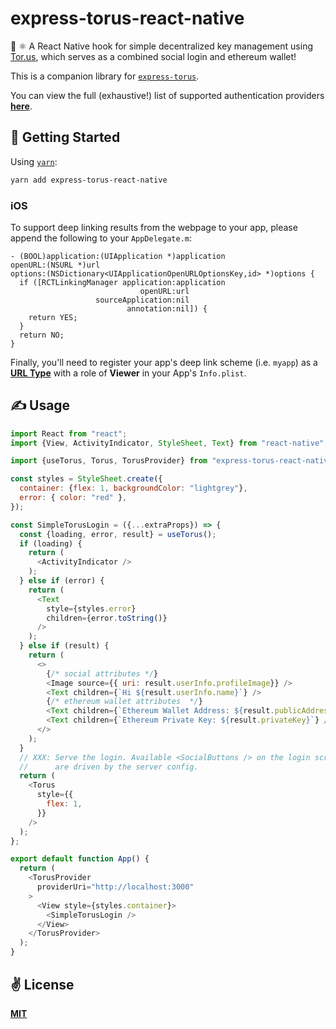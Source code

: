 # express-torus-react-native
🔐 ⚛️  A React Native hook for simple decentralized key management using [Tor.us](https://tor.us/), which serves as a combined social login and ethereum wallet!

This is a companion library for [`express-torus`](https://github.com/cawfree/express-torus).

You can view the full (exhaustive!) list of supported authentication providers [**here**](https://github.com/torusresearch/torus-direct-web-sdk/blob/9d024825ce1fad8cb31e7878ad6b85ba6d6025b4/examples/vue-app/src/App.vue#L24).

## 🚀 Getting Started

Using [`yarn`](https://yarnpkg.com):

```bash
yarn add express-torus-react-native
```

### iOS
To support deep linking results from the webpage to your app, please append the following to your `AppDelegate.m`:

```objc
- (BOOL)application:(UIApplication *)application
openURL:(NSURL *)url
options:(NSDictionary<UIApplicationOpenURLOptionsKey,id> *)options {
  if ([RCTLinkingManager application:application
                             openURL:url
                   sourceApplication:nil
                          annotation:nil]) {
    return YES;
  }
  return NO;
}
```

Finally, you'll need to register your app's deep link scheme (i.e. `myapp`) as a [**URL Type**](https://developer.apple.com/documentation/uikit/inter-process_communication/allowing_apps_and_websites_to_link_to_your_content/defining_a_custom_url_scheme_for_your_app) with a role of **Viewer** in your App's `Info.plist`.

## ✍️ Usage

```javascript
import React from "react";
import {View, ActivityIndicator, StyleSheet, Text} from "react-native";

import {useTorus, Torus, TorusProvider} from "express-torus-react-native";

const styles = StyleSheet.create({
  container: {flex: 1, backgroundColor: "lightgrey"},
  error: { color: "red" },
});

const SimpleTorusLogin = ({...extraProps}) => {
  const {loading, error, result} = useTorus();
  if (loading) {
    return (
      <ActivityIndicator />
    );
  } else if (error) {
    return (
      <Text
        style={styles.error}
        children={error.toString()}
      />
    );
  } else if (result) {
    return (
      <>
        {/* social attributes */}
        <Image source={{ uri: result.userInfo.profileImage}} />
        <Text children={`Hi ${result.userInfo.name}`} />
        {/* ethereum wallet attributes  */}
        <Text children={`Ethereum Wallet Address: ${result.publicAddress}`} />
        <Text children={`Ethereum Private Key: ${result.privateKey}`} />
      </>
    );
  }
  // XXX: Serve the login. Available <SocialButtons /> on the login screen
  //      are driven by the server config.
  return (
    <Torus
      style={{
        flex: 1,
      }}
    />
  );
};

export default function App() {
  return (
    <TorusProvider
      providerUri="http://localhost:3000"
    >
      <View style={styles.container}>
        <SimpleTorusLogin />
      </View>
    </TorusProvider>
  );
}
```

## ✌️ License
[**MIT**](./LICENSE)
